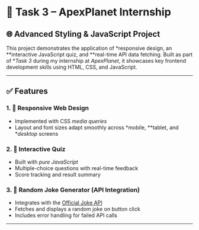# 🚀 Task 3 – ApexPlanet Internship  
## 🌐 Advanced Styling & JavaScript Project

This project demonstrates the application of *responsive design, an **interactive JavaScript quiz, and **real-time API data fetching. Built as part of **Task 3* during my internship at *ApexPlanet*, it showcases key frontend development skills using HTML, CSS, and JavaScript.

---

## ✅ Features

### 1. 📱 Responsive Web Design
- Implemented with CSS *media queries*
- Layout and font sizes adapt smoothly across *mobile, **tablet, and **desktop* screens

### 2. 🧠 Interactive Quiz
- Built with *pure JavaScript*
- Multiple-choice questions with real-time feedback
- Score tracking and result summary

### 3. 🎯 Random Joke Generator (API Integration)
- Integrates with the [Official Joke API](https://official-joke-api.appspot.com/)
- Fetches and displays a random joke on button click
- Includes error handling for failed API calls

---
